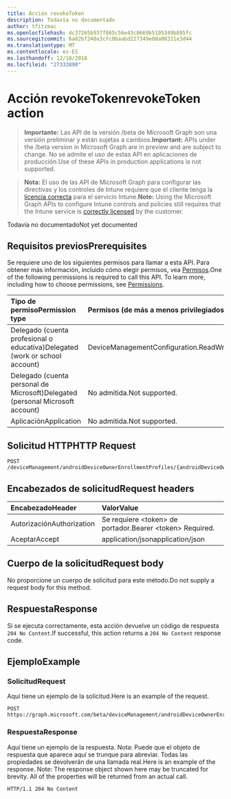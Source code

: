 ```yaml
---
title: Acción revokeToken
description: Todavía no documentado
author: tfitzmac
ms.openlocfilehash: 4c37265b937f865c56e43c0669b5195349b885fc
ms.sourcegitcommit: 6a82bf240a3cfc0baabd227349e08a08311e3d44
ms.translationtype: MT
ms.contentlocale: es-ES
ms.lasthandoff: 12/18/2018
ms.locfileid: "27333890"
---
```

# <a name="revoketoken-action"></a><span data-ttu-id="ffa88-103">Acción revokeToken</span><span class="sxs-lookup"><span data-stu-id="ffa88-103">revokeToken action</span></span>

> <span data-ttu-id="ffa88-104">**Importante:** Las API de la versión /beta de Microsoft Graph son una versión preliminar y están sujetas a cambios.</span><span class="sxs-lookup"><span data-stu-id="ffa88-104">**Important:** APIs under the /beta version in Microsoft Graph are in preview and are subject to change.</span></span> <span data-ttu-id="ffa88-105">No se admite el uso de estas API en aplicaciones de producción.</span><span class="sxs-lookup"><span data-stu-id="ffa88-105">Use of these APIs in production applications is not supported.</span></span>

> <span data-ttu-id="ffa88-106">**Nota:** El uso de las API de Microsoft Graph para configurar las directivas y los controles de Intune requiere que el cliente tenga la [licencia correcta](https://go.microsoft.com/fwlink/?linkid=839381) para el servicio Intune.</span><span class="sxs-lookup"><span data-stu-id="ffa88-106">**Note:** Using the Microsoft Graph APIs to configure Intune controls and policies still requires that the Intune service is [correctly licensed](https://go.microsoft.com/fwlink/?linkid=839381) by the customer.</span></span>

<span data-ttu-id="ffa88-107">Todavía no documentado</span><span class="sxs-lookup"><span data-stu-id="ffa88-107">Not yet documented</span></span>
## <a name="prerequisites"></a><span data-ttu-id="ffa88-108">Requisitos previos</span><span class="sxs-lookup"><span data-stu-id="ffa88-108">Prerequisites</span></span>
<span data-ttu-id="ffa88-p102">Se requiere uno de los siguientes permisos para llamar a esta API. Para obtener más información, incluido cómo elegir permisos, vea [Permisos](/graph/permissions-reference).</span><span class="sxs-lookup"><span data-stu-id="ffa88-p102">One of the following permissions is required to call this API. To learn more, including how to choose permissions, see [Permissions](/graph/permissions-reference).</span></span>

|<span data-ttu-id="ffa88-111">Tipo de permiso</span><span class="sxs-lookup"><span data-stu-id="ffa88-111">Permission type</span></span>|<span data-ttu-id="ffa88-112">Permisos (de más a menos privilegiados)</span><span class="sxs-lookup"><span data-stu-id="ffa88-112">Permissions (from most to least privileged)</span></span>|
|:---|:---|
|<span data-ttu-id="ffa88-113">Delegado (cuenta profesional o educativa)</span><span class="sxs-lookup"><span data-stu-id="ffa88-113">Delegated (work or school account)</span></span>|<span data-ttu-id="ffa88-114">DeviceManagementConfiguration.ReadWrite.All</span><span class="sxs-lookup"><span data-stu-id="ffa88-114">DeviceManagementConfiguration.ReadWrite.All</span></span>|
|<span data-ttu-id="ffa88-115">Delegado (cuenta personal de Microsoft)</span><span class="sxs-lookup"><span data-stu-id="ffa88-115">Delegated (personal Microsoft account)</span></span>|<span data-ttu-id="ffa88-116">No admitida.</span><span class="sxs-lookup"><span data-stu-id="ffa88-116">Not supported.</span></span>|
|<span data-ttu-id="ffa88-117">Aplicación</span><span class="sxs-lookup"><span data-stu-id="ffa88-117">Application</span></span>|<span data-ttu-id="ffa88-118">No admitida.</span><span class="sxs-lookup"><span data-stu-id="ffa88-118">Not supported.</span></span>|

## <a name="http-request"></a><span data-ttu-id="ffa88-119">Solicitud HTTP</span><span class="sxs-lookup"><span data-stu-id="ffa88-119">HTTP Request</span></span>
<!-- {
  "blockType": "ignored"
}
-->
``` http
POST /deviceManagement/androidDeviceOwnerEnrollmentProfiles/{androidDeviceOwnerEnrollmentProfileId}/revokeToken
```

## <a name="request-headers"></a><span data-ttu-id="ffa88-120">Encabezados de solicitud</span><span class="sxs-lookup"><span data-stu-id="ffa88-120">Request headers</span></span>
|<span data-ttu-id="ffa88-121">Encabezado</span><span class="sxs-lookup"><span data-stu-id="ffa88-121">Header</span></span>|<span data-ttu-id="ffa88-122">Valor</span><span class="sxs-lookup"><span data-stu-id="ffa88-122">Value</span></span>|
|:---|:---|
|<span data-ttu-id="ffa88-123">Autorización</span><span class="sxs-lookup"><span data-stu-id="ffa88-123">Authorization</span></span>|<span data-ttu-id="ffa88-124">Se requiere &lt;token&gt; de portador.</span><span class="sxs-lookup"><span data-stu-id="ffa88-124">Bearer &lt;token&gt; Required.</span></span>|
|<span data-ttu-id="ffa88-125">Aceptar</span><span class="sxs-lookup"><span data-stu-id="ffa88-125">Accept</span></span>|<span data-ttu-id="ffa88-126">application/json</span><span class="sxs-lookup"><span data-stu-id="ffa88-126">application/json</span></span>|

## <a name="request-body"></a><span data-ttu-id="ffa88-127">Cuerpo de la solicitud</span><span class="sxs-lookup"><span data-stu-id="ffa88-127">Request body</span></span>
<span data-ttu-id="ffa88-128">No proporcione un cuerpo de solicitud para este método.</span><span class="sxs-lookup"><span data-stu-id="ffa88-128">Do not supply a request body for this method.</span></span>

## <a name="response"></a><span data-ttu-id="ffa88-129">Respuesta</span><span class="sxs-lookup"><span data-stu-id="ffa88-129">Response</span></span>
<span data-ttu-id="ffa88-130">Si se ejecuta correctamente, esta acción devuelve un código de respuesta `204 No Content`.</span><span class="sxs-lookup"><span data-stu-id="ffa88-130">If successful, this action returns a `204 No Content` response code.</span></span>

## <a name="example"></a><span data-ttu-id="ffa88-131">Ejemplo</span><span class="sxs-lookup"><span data-stu-id="ffa88-131">Example</span></span>
### <a name="request"></a><span data-ttu-id="ffa88-132">Solicitud</span><span class="sxs-lookup"><span data-stu-id="ffa88-132">Request</span></span>
<span data-ttu-id="ffa88-133">Aquí tiene un ejemplo de la solicitud.</span><span class="sxs-lookup"><span data-stu-id="ffa88-133">Here is an example of the request.</span></span>
``` http
POST https://graph.microsoft.com/beta/deviceManagement/androidDeviceOwnerEnrollmentProfiles/{androidDeviceOwnerEnrollmentProfileId}/revokeToken
```

### <a name="response"></a><span data-ttu-id="ffa88-134">Respuesta</span><span class="sxs-lookup"><span data-stu-id="ffa88-134">Response</span></span>
<span data-ttu-id="ffa88-p103">Aquí tiene un ejemplo de la respuesta. Nota: Puede que el objeto de respuesta que aparece aquí se trunque para abreviar. Todas las propiedades se devolverán de una llamada real.</span><span class="sxs-lookup"><span data-stu-id="ffa88-p103">Here is an example of the response. Note: The response object shown here may be truncated for brevity. All of the properties will be returned from an actual call.</span></span>
``` http
HTTP/1.1 204 No Content
```






